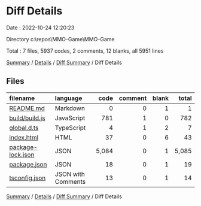 # Diff Details

Date : 2022-10-24 12:20:23

Directory c:\\repos\\MMO-Game\\MMO-Game

Total : 7 files,  5937 codes, 2 comments, 12 blanks, all 5951 lines

[Summary](results.md) / [Details](details.md) / [Diff Summary](diff.md) / Diff Details

## Files
| filename | language | code | comment | blank | total |
| :--- | :--- | ---: | ---: | ---: | ---: |
| [README.md](/README.md) | Markdown | 0 | 0 | 1 | 1 |
| [build/build.js](/build/build.js) | JavaScript | 781 | 1 | 0 | 782 |
| [global.d.ts](/global.d.ts) | TypeScript | 4 | 1 | 2 | 7 |
| [index.html](/index.html) | HTML | 37 | 0 | 6 | 43 |
| [package-lock.json](/package-lock.json) | JSON | 5,084 | 0 | 1 | 5,085 |
| [package.json](/package.json) | JSON | 18 | 0 | 1 | 19 |
| [tsconfig.json](/tsconfig.json) | JSON with Comments | 13 | 0 | 1 | 14 |

[Summary](results.md) / [Details](details.md) / [Diff Summary](diff.md) / Diff Details